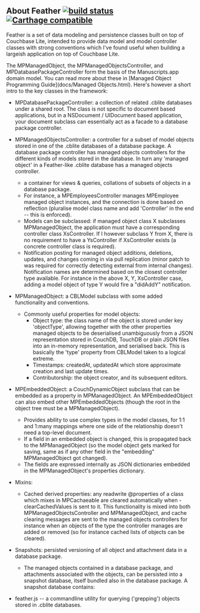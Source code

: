 ## About Feather [![build status](https://gitlab.com/mpapp/Feather/badges/master/build.svg)](https://gitlab.com/mpapp/Feather/commits/master) [![Carthage compatible](https://img.shields.io/badge/Carthage-compatible-4BC51D.svg?style=flat)](https://github.com/Carthage/Carthage)

Feather is a set of data modeling and persistence classes built on top of Couchbase Lite, intended to provide data model and model controller classes with strong conventions which I've found useful when building a largeish application on top of Couchbase Lite.

The MPManagedObject, the MPManagedObjectsController, and MPDatabasePackageController form the basis of the Manuscripts.app domain model. You can read more about these in [Managed Object Programming Guide](docs/Managed Objects.html). Here's however a short intro to the key classes in the framework:

 - MPDatabasePackageController: a collection of related .cblite databases under a shared root. The class is not specific to document based applications, but in a NSDocument / UIDocument based application, your document subclass can essentially act as a facade to a database package controller.

 - MPManagedObjectsController: a controller for a subset of model objects stored in one of the .cblite databases of a database package. A database package controller has managed objects controllers for the different kinds of models stored in the database. In turn any 'managed object' in a Feather-like .cblite database has a managed objects controller.

    - a container for views & queries, collations of subsets of objects in a database package.
    - For instance, a MPEmployeesController manages MPEmployee managed object instances, and the connection is done based on reflection (pluralise model class name and add 'Controller' in the end -- this is enforced).
    - Models can be subclassed: if managed object class X subclasses MPManagedObject, the application must have a corresponding controller class XsController. If I however subclass Y from X, there is no requirement to have a YsController if XsController exists (a concrete controller class is required).
    - Notification posting for managed object additions, deletions, updates, and changes coming in via pull replication (minor patch to was required for correctly  detecting external from internal changes). Notification names are determined based on the closest controller type available. For instance in the above X, Y, XsController case, adding a model object of type Y would fire a "didAddY" notification.

 - MPManagedObject: a CBLModel subclass with some added functionality and conventions.
     - Commonly useful properties for model objects:
        - Object type: the class name of the object is stored under key 'objectType', allowing together with the other properties managed objects to be deserialised unambiguously from a JSON representation stored in CouchDB, TouchDB or plain JSON files into an in-memory representation, and serialised back. This is basically the 'type' property from CBLModel taken to a logical extreme.
        - Timestamps: createdAt, updatedAt which store approximate creation and last update times.
        - Contributorship: the object creator, and its subsequent editors.

 - MPEmbeddedObject: a CouchDynamicObject subclass that can be embedded as a property in MPManagedObject. An MPEmbeddedObject can also embed other MPEmbeddedObjects (though the root in the object tree must be a MPManagedObject).
     - Provides ability to use complex types in the model classes, for 1:1 and 1:many mappings where one side of the relationship doesn't need a top-level document.
     - If a field in an embedded object is changed, this is propagated back to the MPManagedObject (so the model object gets marked for saving, same as if any other field in the "embedding" MPManagedObject got changed).
     - The fields are expressed internally as JSON dictionaries embedded in the MPManagedObject's properties dictionary.

 - Mixins:
    - Cached derived properties: any readwrite @properties of a class which mixes in MPCachaeable are cleared automatically when -clearCachedValues is sent to it. This functionality is mixed into both MPManagedObjectsController and MPManagedObject, and cache clearing messages are sent to the managed objects controllers for instance when an objects of the type the controller manages are added or removed (so for instance cached lists of objects can be cleared).

 - Snapshots: persisted versioning of all object and attachment data in a database package.
    - The managed objects contained in a database package, and attachments associated with the objects, can be persisted into a snapshot database, itself bundled also in the database package. A snapshot database contains:

 - feather.js -- a commandline utility for querying ('grepping') objects stored in .cblite databases.
